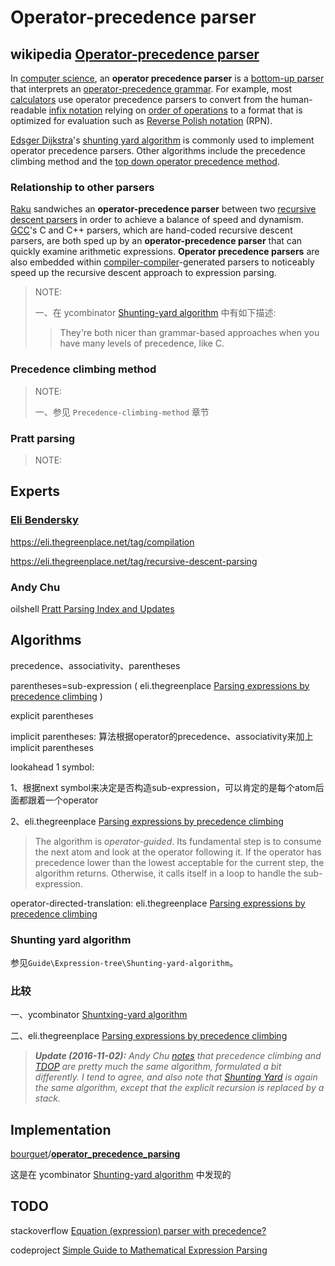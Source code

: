 # Operator-precedence parser



## wikipedia [Operator-precedence parser](https://en.wikipedia.org/wiki/Operator-precedence_parser) 

In [computer science](https://en.wikipedia.org/wiki/Computer_science), an **operator precedence parser** is a [bottom-up parser](https://en.wikipedia.org/wiki/Bottom-up_parsing) that interprets an [operator-precedence grammar](https://en.wikipedia.org/wiki/Operator-precedence_grammar). For example, most [calculators](https://en.wikipedia.org/wiki/Calculator) use operator precedence parsers to convert from the human-readable [infix notation](https://en.wikipedia.org/wiki/Infix_notation) relying on [order of operations](https://en.wikipedia.org/wiki/Order_of_operations) to a format that is optimized for evaluation such as [Reverse Polish notation](https://en.wikipedia.org/wiki/Reverse_Polish_notation) (RPN).

[Edsger Dijkstra](https://en.wikipedia.org/wiki/Edsger_Dijkstra)'s [shunting yard algorithm](https://en.wikipedia.org/wiki/Shunting_yard_algorithm) is commonly used to implement operator precedence parsers. Other algorithms include the precedence climbing method and the [top down operator precedence method](https://en.wikipedia.org/wiki/Pratt_parser).



### Relationship to other parsers

[Raku](https://en.wikipedia.org/wiki/Raku_(programming_language)) sandwiches an **operator-precedence parser** between two [recursive descent parsers](https://en.wikipedia.org/wiki/Recursive_descent_parser) in order to achieve a balance of speed and dynamism. [GCC](https://en.wikipedia.org/wiki/GNU_Compiler_Collection)'s C and C++ parsers, which are hand-coded recursive descent parsers, are both sped up by an **operator-precedence parser** that can quickly examine arithmetic expressions. **Operator precedence parsers** are also embedded within [compiler-compiler](https://en.wikipedia.org/wiki/Compiler-compiler)-generated parsers to noticeably speed up the recursive descent approach to expression parsing.

> NOTE:
>
> 一、在 ycombinator [Shunting-yard algorithm](https://en.wikipedia.org/wiki/Shunting-yard_algorithm) 中有如下描述:
>
> > They're both nicer than grammar-based approaches when you have many levels of precedence, like C.



### Precedence climbing method

> NOTE:
>
> 一、参见 `Precedence-climbing-method` 章节



### Pratt parsing

> NOTE:





## Experts

### [Eli Bendersky](https://eli.thegreenplace.net/) 

https://eli.thegreenplace.net/tag/compilation

https://eli.thegreenplace.net/tag/recursive-descent-parsing



### Andy Chu

oilshell [Pratt Parsing Index and Updates](https://www.oilshell.org/blog/2017/03/31.html) 



## Algorithms

precedence、associativity、parentheses

parentheses=sub-expression ( eli.thegreenplace [Parsing expressions by precedence climbing](https://eli.thegreenplace.net/2012/08/02/parsing-expressions-by-precedence-climbing) )

explicit parentheses

implicit parentheses: 算法根据operator的precedence、associativity来加上implicit parentheses

lookahead 1 symbol: 

1、根据next symbol来决定是否构造sub-expression，可以肯定的是每个atom后面都跟着一个operator

2、eli.thegreenplace [Parsing expressions by precedence climbing](https://eli.thegreenplace.net/2012/08/02/parsing-expressions-by-precedence-climbing) 

> The algorithm is *operator-guided*. Its fundamental step is to consume the next atom and look at the operator following it. If the operator has precedence lower than the lowest acceptable for the current step, the algorithm returns. Otherwise, it calls itself in a loop to handle the sub-expression.

operator-directed-translation: eli.thegreenplace [Parsing expressions by precedence climbing](https://eli.thegreenplace.net/2012/08/02/parsing-expressions-by-precedence-climbing) 



### Shunting yard algorithm

参见`Guide\Expression-tree\Shunting-yard-algorithm`。





### 比较



一、ycombinator [Shuntxing-yard algorithm](https://news.ycombinator.com/item?id=19190208) 



二、eli.thegreenplace [Parsing expressions by precedence climbing](https://eli.thegreenplace.net/2012/08/02/parsing-expressions-by-precedence-climbing)

> ***Update (2016-11-02):** Andy Chu [notes](http://www.oilshell.org/blog/2016/11/01.html) that precedence climbing and [TDOP](https://eli.thegreenplace.net/2010/01/02/top-down-operator-precedence-parsing) are pretty much the same algorithm, formulated a bit differently. I tend to agree, and also note that [Shunting Yard](https://eli.thegreenplace.net/2009/03/20/a-recursive-descent-parser-with-an-infix-expression-evaluator) is again the same algorithm, except that the explicit recursion is replaced by a stack.*





## Implementation



[bourguet](https://github.com/bourguet)/**[operator_precedence_parsing](https://github.com/bourguet/operator_precedence_parsing)**

这是在 ycombinator [Shunting-yard algorithm](https://en.wikipedia.org/wiki/Shunting-yard_algorithm) 中发现的



## TODO



stackoverflow [Equation (expression) parser with precedence?](https://stackoverflow.com/questions/28256/equation-expression-parser-with-precedence)

codeproject [Simple Guide to Mathematical Expression Parsing](https://www.codeproject.com/articles/88435/simple-guide-to-mathematical-expression-parsing)

